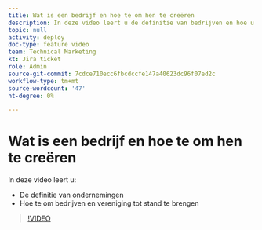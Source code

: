 ```yaml
---
title: Wat is een bedrijf en hoe te om hen te creëren
description: In deze video leert u de definitie van bedrijven en hoe u bedrijven kunt maken.
topic: null
activity: deploy
doc-type: feature video
team: Technical Marketing
kt: Jira ticket
role: Admin
source-git-commit: 7cdce710ecc6fbcdccfe147a40623dc96f07ed2c
workflow-type: tm+mt
source-wordcount: '47'
ht-degree: 0%

---
```


# Wat is een bedrijf en hoe te om hen te creëren

In deze video leert u:

* De definitie van ondernemingen
* Hoe te om bedrijven en vereniging tot stand te brengen

>[!VIDEO](https://video.tv.adobe.com/v/335069/?quality=12)
